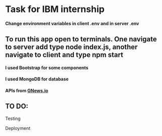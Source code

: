 <h1>Task for IBM internship</h1>

<h4>Change environment variables in client .env and in server .env</h4>

<h2>To run this app open to terminals. One navigate to server add type node index.js, another navigate to client and type npm start</h2>

<h4>I used Bootstrap for some components</h4>

<h4>I used MongoDB for database</h4>

<h4>APIs from <a href="https://gnews.io">GNews.io</a></h4>

<h2>TO DO:</h2>

Testing

Deployment










